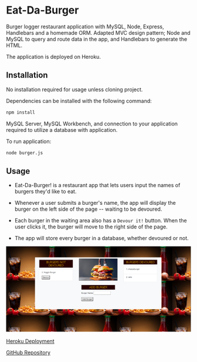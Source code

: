 # Eat-Da-Burger

Burger logger restaurant application with MySQL, Node, Express, Handlebars and a homemade ORM. Adapted MVC design pattern; Node and MySQL to query and route data in the app, and Handlebars to generate the HTML.

The application is deployed on Heroku.

## Installation

No installation required for usage unless cloning project.

Dependencies can be installed with the following command:

```sh
npm install
```
MySQL Server, MySQL Workbench, and connection to your application required to utilize a database with application.

To run application:

```sh
node burger.js
```

## Usage

* Eat-Da-Burger! is a restaurant app that lets users input the names of burgers they'd like to eat.

* Whenever a user submits a burger's name, the app will display the burger on the left side of the page -- waiting to be devoured.

* Each burger in the waiting area also has a `Devour it!` button. When the user clicks it, the burger will move to the right side of the page.

* The app will store every burger in a database, whether devoured or not.

![Eat-Da-Burger](/public/assets/images/README.PNG)

[Heroku Deployment](https://github.com/ncrutgers/eat-da-burger)

[GitHub Repository](https://github.com/ncrutgers/eat-da-burger)
